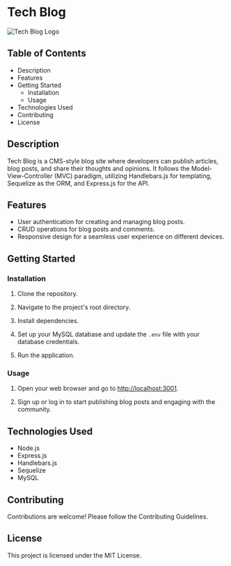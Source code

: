 # Tech Blog

![Tech Blog Logo](/path/to/your/logo.png)

## Table of Contents

- Description
- Features
- Getting Started
  - Installation
  - Usage
- Technologies Used
- Contributing
- License

## Description

Tech Blog is a CMS-style blog site where developers can publish articles, blog posts, and share their thoughts and opinions. It follows the Model-View-Controller (MVC) paradigm, utilizing Handlebars.js for templating, Sequelize as the ORM, and Express.js for the API.

## Features

- User authentication for creating and managing blog posts.
- CRUD operations for blog posts and comments.
- Responsive design for a seamless user experience on different devices.

## Getting Started

### Installation

1. Clone the repository.

2. Navigate to the project's root directory.

3. Install dependencies.

4. Set up your MySQL database and update the `.env` file with your database credentials.

5. Run the application.

### Usage

1. Open your web browser and go to [http://localhost:3001](http://localhost:3001).

2. Sign up or log in to start publishing blog posts and engaging with the community.

## Technologies Used

- Node.js
- Express.js
- Handlebars.js
- Sequelize
- MySQL

## Contributing

Contributions are welcome! Please follow the Contributing Guidelines.

## License

This project is licensed under the MIT License.